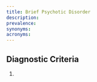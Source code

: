 ```yaml
---
title: Brief Psychotic Disorder
description:
prevalence:
synonyms:
acronyms:
---
```


## Diagnostic Criteria 
1. 